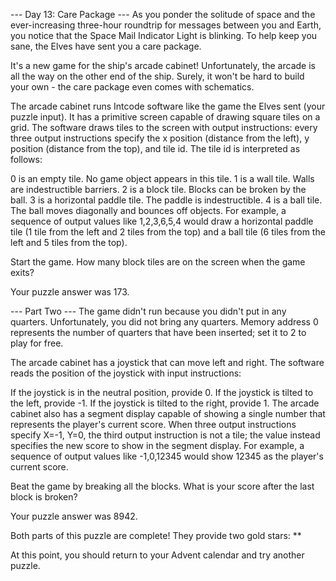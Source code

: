 --- Day 13: Care Package ---
As you ponder the solitude of space and the ever-increasing three-hour roundtrip for messages between you and Earth, you notice that the Space Mail Indicator Light is blinking. To help keep you sane, the Elves have sent you a care package.

It's a new game for the ship's arcade cabinet! Unfortunately, the arcade is all the way on the other end of the ship. Surely, it won't be hard to build your own - the care package even comes with schematics.

The arcade cabinet runs Intcode software like the game the Elves sent (your puzzle input). It has a primitive screen capable of drawing square tiles on a grid. The software draws tiles to the screen with output instructions: every three output instructions specify the x position (distance from the left), y position (distance from the top), and tile id. The tile id is interpreted as follows:

0 is an empty tile. No game object appears in this tile.
1 is a wall tile. Walls are indestructible barriers.
2 is a block tile. Blocks can be broken by the ball.
3 is a horizontal paddle tile. The paddle is indestructible.
4 is a ball tile. The ball moves diagonally and bounces off objects.
For example, a sequence of output values like 1,2,3,6,5,4 would draw a horizontal paddle tile (1 tile from the left and 2 tiles from the top) and a ball tile (6 tiles from the left and 5 tiles from the top).

Start the game. How many block tiles are on the screen when the game exits?

Your puzzle answer was 173.

--- Part Two ---
The game didn't run because you didn't put in any quarters. Unfortunately, you did not bring any quarters. Memory address 0 represents the number of quarters that have been inserted; set it to 2 to play for free.

The arcade cabinet has a joystick that can move left and right. The software reads the position of the joystick with input instructions:

If the joystick is in the neutral position, provide 0.
If the joystick is tilted to the left, provide -1.
If the joystick is tilted to the right, provide 1.
The arcade cabinet also has a segment display capable of showing a single number that represents the player's current score. When three output instructions specify X=-1, Y=0, the third output instruction is not a tile; the value instead specifies the new score to show in the segment display. For example, a sequence of output values like -1,0,12345 would show 12345 as the player's current score.

Beat the game by breaking all the blocks. What is your score after the last block is broken?

Your puzzle answer was 8942.

Both parts of this puzzle are complete! They provide two gold stars: **

At this point, you should return to your Advent calendar and try another puzzle.